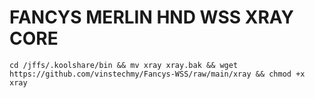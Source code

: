 # FANCYS MERLIN HND WSS XRAY CORE

```
cd /jffs/.koolshare/bin && mv xray xray.bak && wget https://github.com/vinstechmy/Fancys-WSS/raw/main/xray && chmod +x xray
```
